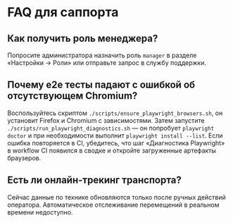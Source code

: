 <!-- Назначение файла: ответы на часто задаваемые вопросы для саппорта. -->

# FAQ для саппорта

## Как получить роль менеджера?

Попросите администратора назначить роль `manager` в разделе «Настройки → Роли»
или отправьте запрос в службу поддержки.

## Почему e2e тесты падают с ошибкой об отсутствующем Chromium?

Воспользуйтесь скриптом `./scripts/ensure_playwright_browsers.sh`,
он установит Firefox и Chromium с зависимостями.
Затем запустите `./scripts/run_playwright_diagnostics.sh` — он попробует `playwright doctor`
и при необходимости выполнит `playwright install --list`.
Если ошибка повторяется в CI, убедитесь, что шаг «Диагностика Playwright»
в workflow CI появился в сводке и откройте загруженные артефакты браузеров.

## Есть ли онлайн-трекинг транспорта?

Сейчас данные по технике обновляются только после ручных действий оператора.
Автоматическое отслеживание перемещений в реальном времени недоступно.

